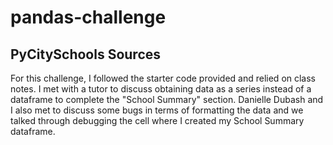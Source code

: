 # pandas-challenge
## PyCitySchools Sources
For this challenge, I followed the starter code provided and relied on class notes. 
I met with a tutor to discuss obtaining data as a series instead of a dataframe to complete the "School Summary" section. 
Danielle Dubash and I also met to discuss some bugs in terms of formatting the data and we talked through debugging the cell where I created my School Summary dataframe.
